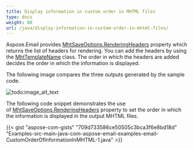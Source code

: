 ```yaml
---
title: Display information in custom order in MHTML files
type: docs
weight: 80
url: /java/display-information-in-custom-order-in-mhtml-files/
---
```


Aspose.Email provides [MhtSaveOptions.RenderingHeaders](https://reference.aspose.com/error/404?path=email/net/aspose.email/mhtsaveoptions/properties/renderingheaders) property which returns the list of headers for rendering. You can add the headers by using the [MhtTemplateName](https://reference.aspose.com/email/net/aspose.email/mhttemplatename) class. The order in which the headers are added decides the order in which the information is displayed.

The following image compares the three outputs generated by the sample code.

![todo:image_alt_text](display-information-in-custom-order-in-mhtml-files_1.jpg)

The following code snippet demonstrates the use of [MhtSaveOptions.RenderingHeaders](https://reference.aspose.com/error/404?path=email/net/aspose.email/mhtsaveoptions/properties/renderingheaders) property to set the order in which the information is displayed in the output MHTML files.

{{< gist "aspose-com-gists" "709d733586ce50505c3bca3f6e8bd18d" "Examples-src-main-java-com-aspose-email-examples-email-CustomOrderOfInformationInMHTML-1.java" >}}
